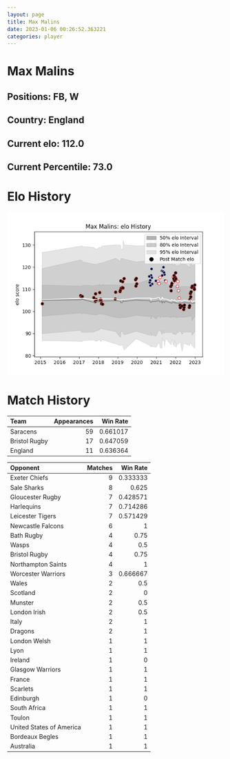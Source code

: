 ```yaml
---  
layout: page  
title: Max Malins  
date: 2023-01-06 00:26:52.363221  
categories: player  
---
```

# Max Malins

## Positions: FB, W

## Country: England

## Current elo: 112.0

## Current Percentile: 73.0

# Elo History


![elo history](history_MaxMalins.png)
# Match History


| Team          |   Appearances |   Win Rate |
|:--------------|--------------:|-----------:|
| Saracens      |            59 |   0.661017 |
| Bristol Rugby |            17 |   0.647059 |
| England       |            11 |   0.636364 |

| Opponent                 |   Matches |   Win Rate |
|:-------------------------|----------:|-----------:|
| Exeter Chiefs            |         9 |   0.333333 |
| Sale Sharks              |         8 |   0.625    |
| Gloucester Rugby         |         7 |   0.428571 |
| Harlequins               |         7 |   0.714286 |
| Leicester Tigers         |         7 |   0.571429 |
| Newcastle Falcons        |         6 |   1        |
| Bath Rugby               |         4 |   0.75     |
| Wasps                    |         4 |   0.5      |
| Bristol Rugby            |         4 |   0.75     |
| Northampton Saints       |         4 |   1        |
| Worcester Warriors       |         3 |   0.666667 |
| Wales                    |         2 |   0.5      |
| Scotland                 |         2 |   0        |
| Munster                  |         2 |   0.5      |
| London Irish             |         2 |   0.5      |
| Italy                    |         2 |   1        |
| Dragons                  |         2 |   1        |
| London Welsh             |         1 |   1        |
| Lyon                     |         1 |   1        |
| Ireland                  |         1 |   0        |
| Glasgow Warriors         |         1 |   1        |
| France                   |         1 |   1        |
| Scarlets                 |         1 |   1        |
| Edinburgh                |         1 |   0        |
| South Africa             |         1 |   1        |
| Toulon                   |         1 |   1        |
| United States of America |         1 |   1        |
| Bordeaux Begles          |         1 |   1        |
| Australia                |         1 |   1        |